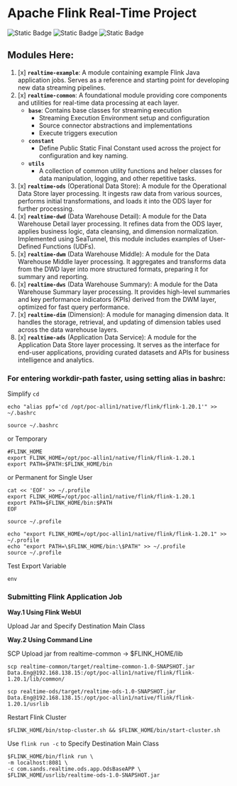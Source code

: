 # Apache Flink Real-Time Project

![Static Badge](https://img.shields.io/badge/Apache-Flink-blue?logo=apache&logoColor=%23E6526F&labelColor=black)
![Static Badge](https://img.shields.io/badge/Apache-Kafka-blue?logo=apache&logoColor=%23E6526F&labelColor=black)
![Static Badge](https://img.shields.io/badge/Apache-Paimon-blue?logo=apache&logoColor=%23E6526F&labelColor=black)

## Modules Here:

1. [x] **`realtime-example`**: A module containing example Flink Java application jobs. Serves as a reference and starting point for developing new data streaming pipelines.
1. [x] **`realtime-common`**: A foundational module providing core components and utilities for real-time data processing at each layer.
   * **`base`**: Contains base classes for streaming execution
     * Streaming Execution Environment setup and configuration
     * Source connector abstractions and implementations
     * Execute triggers execution
   * **`constant`**
     * Define Public Static Final Constant used across the project for configuration and key naming.
   * **`utils`**
     * A collection of common utility functions and helper classes for data manipulation, logging, and other repetitive tasks.
1. [x] **`realtime-ods`** (Operational Data Store): A module for the Operational Data Store layer processing. It ingests raw data from various sources, performs initial transformations, and loads it into the ODS layer for further processing.
1. [x] **`realtime-dwd`** (Data Warehouse Detail): A module for the Data Warehouse Detail layer processing. It refines data from the ODS layer, applies business logic, data cleansing, and dimension normalization. Implemented using SeaTunnel, this module includes examples of User-Defined Functions (UDFs).
1. [x] **`realtime-dwm`** (Data Warehouse Middle): A module for the Data Warehouse Middle layer processing. It aggregates and transforms data from the DWD layer into more structured formats, preparing it for summary and reporting.
1. [x] **`realtime-dws`** (Data Warehouse Summary): A module for the Data Warehouse Summary layer processing. It provides high-level summaries and key performance indicators (KPIs) derived from the DWM layer, optimized for fast query performance.
1. [x] **`realtime-dim`** (Dimension): A module for managing dimension data. It handles the storage, retrieval, and updating of dimension tables used across the data warehouse layers.
1. [x] **`realtime-ads`** (Application Data Service): A module for the Application Data Store layer processing. It serves as the interface for end-user applications, providing curated datasets and APIs for business intelligence and analytics.

### For entering workdir-path faster, using setting alias in bashrc:

Simplify `cd`
```
echo "alias ppf='cd /opt/poc-allin1/native/flink/flink-1.20.1'" >> ~/.bashrc

source ~/.bashrc
```
or Temporary
```
#FLINK_HOME
export FLINK_HOME=/opt/poc-allin1/native/flink/flink-1.20.1
export PATH=$PATH:$FLINK_HOME/bin
```
or Permanent for Single User
```
cat << 'EOF' >> ~/.profile
export FLINK_HOME=/opt/poc-allin1/native/flink/flink-1.20.1
export PATH=$FLINK_HOME/bin:$PATH
EOF

source ~/.profile
```
```
echo "export FLINK_HOME=/opt/poc-allin1/native/flink/flink-1.20.1" >> ~/.profile
echo "export PATH=\$FLINK_HOME/bin:\$PATH" >> ~/.profile
source ~/.profile
```
Test Export Variable
```
env
```

### Submitting Flink Application Job

**Way.1 Using Flink WebUI**

Upload Jar and Specify Destination Main Class

**Way.2 Using Command Line**

SCP Upload jar from realtime-common -> $FLINK_HOME/lib

```shell
scp realtime-common/target/realtime-common-1.0-SNAPSHOT.jar Data.Eng@192.168.138.15:/opt/poc-allin1/native/flink/flink-1.20.1/lib/common/
```

```shell
scp realtime-ods/target/realtime-ods-1.0-SNAPSHOT.jar Data.Eng@192.168.138.15:/opt/poc-allin1/native/flink/flink-1.20.1/usrlib
```

Restart Flink Cluster
```
$FLINK_HOME/bin/stop-cluster.sh && $FLINK_HOME/bin/start-cluster.sh
```

Use `flink run -c` to Specify Destination Main Class

```
$FLINK_HOME/bin/flink run \
-m localhost:8081 \
-c com.sands.realtime.ods.app.OdsBaseAPP \
$FLINK_HOME/usrlib/realtime-ods-1.0-SNAPSHOT.jar
```
